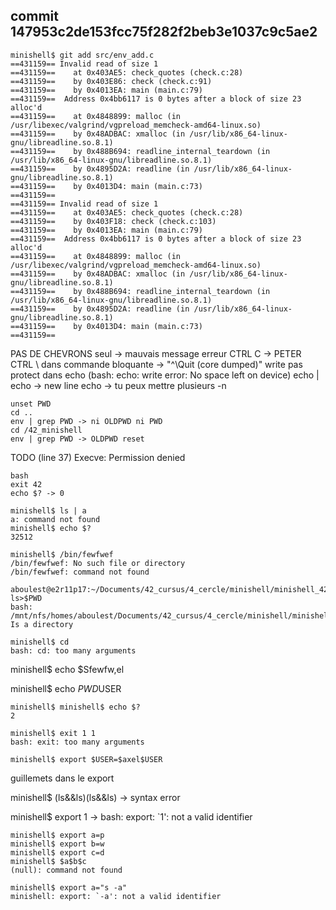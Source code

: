 ## commit 147953c2de153fcc75f282f2beb3e1037c9c5ae2
```
minishell$ git add src/env_add.c
==431159== Invalid read of size 1
==431159==    at 0x403AE5: check_quotes (check.c:28)
==431159==    by 0x403E86: check (check.c:91)
==431159==    by 0x4013EA: main (main.c:79)
==431159==  Address 0x4bb6117 is 0 bytes after a block of size 23 alloc'd
==431159==    at 0x4848899: malloc (in /usr/libexec/valgrind/vgpreload_memcheck-amd64-linux.so)
==431159==    by 0x48ADBAC: xmalloc (in /usr/lib/x86_64-linux-gnu/libreadline.so.8.1)
==431159==    by 0x488B694: readline_internal_teardown (in /usr/lib/x86_64-linux-gnu/libreadline.so.8.1)
==431159==    by 0x4895D2A: readline (in /usr/lib/x86_64-linux-gnu/libreadline.so.8.1)
==431159==    by 0x4013D4: main (main.c:73)
==431159==
==431159== Invalid read of size 1
==431159==    at 0x403AE5: check_quotes (check.c:28)
==431159==    by 0x403F18: check (check.c:103)
==431159==    by 0x4013EA: main (main.c:79)
==431159==  Address 0x4bb6117 is 0 bytes after a block of size 23 alloc'd
==431159==    at 0x4848899: malloc (in /usr/libexec/valgrind/vgpreload_memcheck-amd64-linux.so)
==431159==    by 0x48ADBAC: xmalloc (in /usr/lib/x86_64-linux-gnu/libreadline.so.8.1)
==431159==    by 0x488B694: readline_internal_teardown (in /usr/lib/x86_64-linux-gnu/libreadline.so.8.1)
==431159==    by 0x4895D2A: readline (in /usr/lib/x86_64-linux-gnu/libreadline.so.8.1)
==431159==    by 0x4013D4: main (main.c:73)
==431159==
```

PAS DE CHEVRONS
<ENTER> seul -> mauvais message erreur
CTRL C -> PETER
CTRL \ dans commande bloquante -> "^\Quit (core dumped)"
write pas protect dans echo (bash: echo: write error: No space left on device)
echo | echo -> new line
echo -> tu peux mettre plusieurs -n

```
unset PWD
cd ..
env | grep PWD -> ni OLDPWD ni PWD
cd /42_minishell
env | grep PWD -> OLDPWD reset
```
TODO (line 37) Execve: Permission denied

```
bash
exit 42
echo $? -> 0
```

```
minishell$ ls | a
a: command not found
minishell$ echo $?
32512
```

```
minishell$ /bin/fewfwef
/bin/fewfwef: No such file or directory
/bin/fewfwef: command not found
```

```
aboulest@e2r11p17:~/Documents/42_cursus/4_cercle/minishell/minishell_42$ ls>$PWD
bash: /mnt/nfs/homes/aboulest/Documents/42_cursus/4_cercle/minishell/minishell_42: Is a directory
```

```
minishell$ cd
bash: cd: too many arguments
```

minishell$ echo $Sfewfw,el

minishell$ echo $PWD$USER

```
minishell$ minishell$ echo $?
2
```

```
minishell$ exit 1 1
bash: exit: too many arguments
```

```
minishell$ export $USER=$axel$USER
```

guillemets dans le export

minishell$ (ls&&ls)(ls&&ls) -> syntax error

minishell$ export 1 -> bash: export: `1': not a valid identifier

```
minishell$ export a=p
minishell$ export b=w
minishell$ export c=d
minishell$ $a$b$c
(null): command not found
```

```
minishell$ export a="s -a"
minishell: export: `-a': not a valid identifier
```